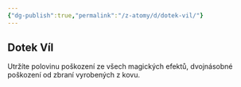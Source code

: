 ```yaml
---
{"dg-publish":true,"permalink":"/z-atomy/d/dotek-vil/"}
---
```


## Dotek Víl
Utržíte polovinu poškození ze všech magických efektů, dvojnásobné poškození od zbraní vyrobených z kovu.